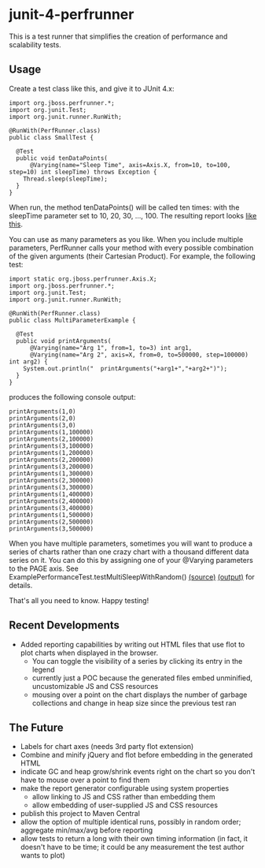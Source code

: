 junit-4-perfrunner
==================

This is a test runner that simplifies the creation of performance and scalability tests.

Usage
-----

Create a test class like this, and give it to JUnit 4.x:

    import org.jboss.perfrunner.*;
    import org.junit.Test;
    import org.junit.runner.RunWith;
    
    @RunWith(PerfRunner.class)
    public class SmallTest {
    
      @Test
      public void tenDataPoints(
          @Varying(name="Sleep Time", axis=Axis.X, from=10, to=100, step=10) int sleepTime) throws Exception {
        Thread.sleep(sleepTime);
      }
    }

When run, the method tenDataPoints() will be called ten times: with the sleepTime parameter
set to 10, 20, 30, ..., 100. The resulting report looks [like this](http://jfuerth.github.com/junit-4-perfrunner/perfrunner-org.jboss.perfrunner.example.SmallTest.html).

You can use as many parameters as you like. When you include multiple parameters, PerfRunner calls your method with every
possible combination of the given arguments (their Cartesian Product). For example, the following test:

    import static org.jboss.perfrunner.Axis.X;
    import org.jboss.perfrunner.*;
    import org.junit.Test;
    import org.junit.runner.RunWith;
    
    @RunWith(PerfRunner.class)
    public class MultiParameterExample {
    
      @Test
      public void printArguments(
          @Varying(name="Arg 1", from=1, to=3) int arg1,
          @Varying(name="Arg 2", axis=X, from=0, to=500000, step=100000) int arg2) {
        System.out.println("  printArguments("+arg1+","+arg2+")");
      }
    }

produces the following console output:

    printArguments(1,0)
    printArguments(2,0)
    printArguments(3,0)
    printArguments(1,100000)
    printArguments(2,100000)
    printArguments(3,100000)
    printArguments(1,200000)
    printArguments(2,200000)
    printArguments(3,200000)
    printArguments(1,300000)
    printArguments(2,300000)
    printArguments(3,300000)
    printArguments(1,400000)
    printArguments(2,400000)
    printArguments(3,400000)
    printArguments(1,500000)
    printArguments(2,500000)
    printArguments(3,500000)

When you have multiple parameters, sometimes you will want to produce a series of charts rather than one crazy
chart with a thousand different data series on it. You can do this by assigning one of your @Varying parameters
to the PAGE axis. See ExamplePerformanceTest.testMultiSleepWithRandom()
[(source)](https://github.com/jfuerth/junit-4-perfrunner/blob/master/src/test/java/org/jboss/perfrunner/example/ExamplePerformanceTest.java#L40)
[(output)](http://jfuerth.github.com/junit-4-perfrunner/perfrunner-org.jboss.perfrunner.example.ExamplePerformanceTest.html)
for details.

That's all you need to know. Happy testing!


Recent Developments
-------------------

 * Added reporting capabilities by writing out HTML files that use flot to plot charts
   when displayed in the browser.
   * You can toggle the visibility of a series by clicking its entry in the legend
   * currently just a POC because the generated files embed unminified, uncustomizable JS and CSS resources
   * mousing over a point on the chart displays the number of garbage collections and change in heap size since the previous test ran


The Future
----------

 * Labels for chart axes (needs 3rd party flot extension)
 * Combine and minify jQuery and flot before embedding in the generated HTML
 * indicate GC and heap grow/shrink events right on the chart so you don't have to mouse over a point to find them
 * make the report generator configurable using system properties
   * allow linking to JS and CSS rather than embedding them
   * allow embedding of user-supplied JS and CSS resources
 * publish this project to Maven Central
 * allow the option of multiple identical runs, possibly in random order; aggregate min/max/avg before reporting
 * allow tests to return a long with their own timing information (in fact, it doesn't have to be time; it could be any measurement the test author wants to plot)
